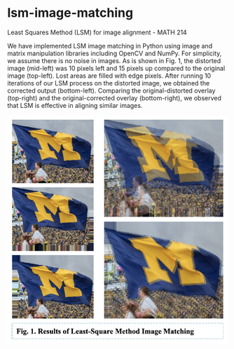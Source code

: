 # lsm-image-matching
Least Squares Method (LSM) for image alignment - MATH 214

We have implemented LSM image matching in Python using image and matrix manipulation libraries including OpenCV and NumPy. For simplicity, we assume there is no noise in images.
As is shown in Fig. 1, the distorted image (mid-left) was 10 pixels left and 15 pixels up compared to the original image (top-left). Lost areas are filled with edge pixels. After running 10 iterations of our LSM process on the distorted image, we obtained the corrected output (bottom-left). Comparing the original-distorted overlay (top-right) and the original-corrected overlay (bottom-right), we observed that LSM is effective in aligning similar images.

![demo img](https://github.com/xiaofuhu/lsm-image-matching/blob/master/demo.png)
